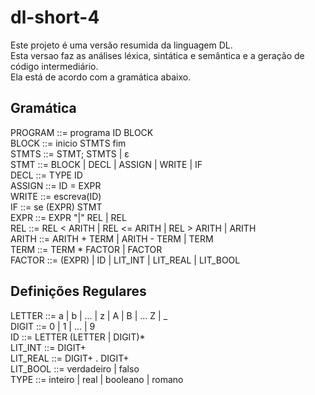 # dl-short-4
Este projeto é uma versão resumida da linguagem DL.  
Esta versao faz as análises léxica, sintática e semântica e a geração de código intermediário.  
Ela está de acordo com a gramática abaixo.  

## Gramática
PROGRAM				::= programa ID BLOCK  
BLOCK				::= inicio STMTS fim  
STMTS				::= STMT; STMTS | ε  
STMT				::= BLOCK | DECL | ASSIGN | WRITE | IF  
DECL     			::= TYPE ID  
ASSIGN   			::= ID = EXPR  
WRITE				::= escreva(ID)  
IF					::= se (EXPR) STMT  
EXPR				::= EXPR "|" REL | REL  
REL					::= REL < ARITH | REL <= ARITH | REL > ARITH | ARITH  
ARITH  				::= ARITH + TERM | ARITH - TERM | TERM  
TERM				::= TERM * FACTOR | FACTOR  
FACTOR				::= (EXPR) | ID | LIT_INT | LIT_REAL | LIT_BOOL  

## Definições Regulares
LETTER		::= a | b | ... | z | A | B | ... Z | _  
DIGIT		::= 0 | 1 | ... | 9  
ID			::= LETTER (LETTER | DIGIT)*  
LIT_INT		::= DIGIT+  
LIT_REAL	::= DIGIT+ . DIGIT+   
LIT_BOOL	::= verdadeiro | falso  
TYPE     	::= inteiro | real | booleano | romano